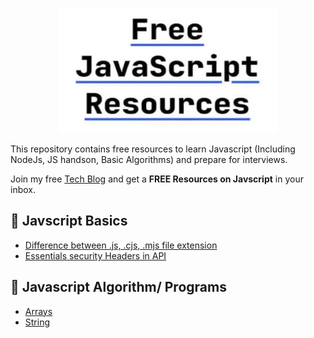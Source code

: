 <p align="center">
  <img src="diagrams/unified-javascript-resources.jpeg" width="350" height="200">
</p>

This repository contains free resources to learn Javascript (Including NodeJs, JS handson, Basic Algorithms) and prepare for interviews.

Join my free [Tech Blog](https://parveenpal.hashnode.dev) and get a **FREE Resources on Javscript** in your inbox.

## 📌 Javscript Basics
- [Difference between .js, .cjs, .mjs file extension](https://parveenpal.hashnode.dev/what-is-the-difference-between-js-cjs-and-mjs-file-extension)
- [Essentials security Headers in API](https://parveenpal.hashnode.dev/essential-s)

## 📌 Javascript Algorithm/ Programs
- [Arrays](src/Arrays/README.md)
- [String](src/String/README.md)